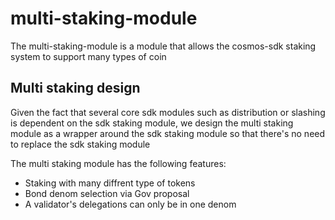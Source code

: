 # multi-staking-module

The multi-staking-module is a module that allows the cosmos-sdk staking system to support many types of coin 

## Multi staking design

Given the fact that several core sdk modules such as distribution or slashing is dependent on the sdk staking module, we design the multi staking module as a wrapper around the sdk staking module so that there's no need to replace the sdk staking module

The multi staking module has the following features:
- Staking with many diffrent type of tokens
- Bond denom selection via Gov proposal
- A validator's delegations can only be in one denom